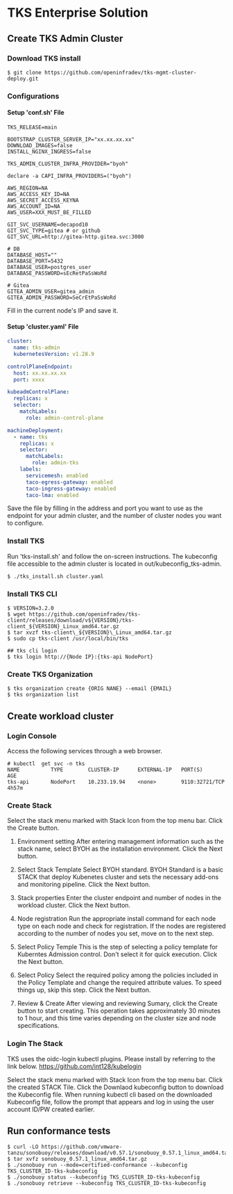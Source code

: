 # TKS Enterprise Solution

## Create TKS Admin Cluster

### Download TKS install

```shell
$ git clone https://github.com/openinfradev/tks-mgmt-cluster-deploy.git
```

### Configurations

#### Setup 'conf.sh' File

```shell
TKS_RELEASE=main

BOOTSTRAP_CLUSTER_SERVER_IP="xx.xx.xx.xx"
DOWNLOAD_IMAGES=false
INSTALL_NGINX_INGRESS=false

TKS_ADMIN_CLUSTER_INFRA_PROVIDER="byoh"

declare -a CAPI_INFRA_PROVIDERS=("byoh")

AWS_REGION=NA
AWS_ACCESS_KEY_ID=NA
AWS_SECRET_ACCESS_KEYNA
AWS_ACCOUNT_ID=NA
AWS_USER=XXX_MUST_BE_FILLED

GIT_SVC_USERNAME=decapod10
GIT_SVC_TYPE=gitea # or github
GIT_SVC_URL=http://gitea-http.gitea.svc:3000

# DB
DATABASE_HOST=""
DATABASE_PORT=5432
DATABASE_USER=postgres_user
DATABASE_PASSWORD=sEcRetPaSsWoRd

# Gitea
GITEA_ADMIN_USER=gitea_admin
GITEA_ADMIN_PASSWORD=SeCrEtPaSsWoRd
```

Fill in the current node's IP and save it.

#### Setup 'cluster.yaml' File

```yaml
cluster:
  name: tks-admin
  kubernetesVersion: v1.28.9

controlPlaneEndpoint:
  host: xx.xx.xx.xx
  port: xxxx

kubeadmControlPlane:
  replicas: x
  selector:
    matchLabels:
      role: admin-control-plane

machineDeployment:
  - name: tks
    replicas: x
    selector:
      matchLabels:
        role: admin-tks
    labels:
      servicemesh: enabled
      taco-egress-gateway: enabled
      taco-ingress-gateway: enabled
      taco-lma: enabled
```

Save the file by filling in the address and port you want to use as the endpoint for your admin cluster, and the number of cluster nodes you want to configure.

### Install TKS

Run 'tks-install.sh' and follow the on-screen instructions. The kubeconfig file accessible to the admin cluster is located in out/kubeconfig_tks-admin.

```shell
$ ./tks_install.sh cluster.yaml
```

### Install TKS CLI

```shell
$ VERSION=3.2.0
$ wget https://github.com/openinfradev/tks-client/releases/download/v${VERSION}/tks-client_${VERSION}_Linux_amd64.tar.gz
$ tar xvzf tks-client\_${VERSION}\_Linux_amd64.tar.gz
$ sudo cp tks-client /usr/local/bin/tks

## tks cli login
$ tks login http://{Node IP}:{tks-api NodePort}
```

### Create TKS Organization

```shell
$ tks organization create {ORIG NANE} --email {EMAIL}
$ tks organization list
```

## Create workload cluster

### Login Console

Access the following services through a web browser.

```shell
# kubectl  get svc -n tks
NAME          TYPE        CLUSTER-IP      EXTERNAL-IP   PORT(S)          AGE
tks-api       NodePort    10.233.19.94    <none>        9110:32721/TCP   4h57m
```

### Create Stack

Select the stack menu marked with Stack Icon from the top menu bar.
Click the Create button.

1. Environment setting
   After entering management information such as the stack name, select BYOH as the installation environment.
   Click the Next button.

2. Select Stack Template
   Select BYOH standard. BYOH Standard is a basic STACK that deploy Kubenetes cluster and sets the necessary add-ons and monitoring pipeline.
   Click the Next button.

3. Stack properties
   Enter the cluster endpoint and number of nodes in the workload cluster.
   Click the Next button.

4. Node registration
   Run the appropriate install command for each node type on each node and check for registration.
   If the nodes are registered according to the number of nodes you set, move on to the next step.

5. Select Policy Temple
   This is the step of selecting a policy template for Kuberntes Admission control. Don't select it for quick execution.
   Click the Next button.

6. Select Policy
   Select the required policy among the policies included in the Policy Template and change the required attribute values. To speed things up, skip this step.
   Click the Next button.

7. Review & Create
   After viewing and reviewing Sumary, click the Create button to start creating. This operation takes approximately 30 minutes to 1 hour, and this time varies depending on the cluster size and node specifications.

### Login The Stack

TKS uses the oidc-login kubectl plugins. Please install by referring to the link below.
https://github.com/int128/kubelogin

Select the stack menu marked with Stack Icon from the top menu bar.
Click the created STACK Tile.
Click the Downlaod kubeconfig button to download the Kubeconfig file.
When running kubectl cli based on the downloaded Kubeconfig file, follow the prompt that appears and log in using the user account ID/PW created earlier.

## Run conformance tests

```shell
$ curl -LO https://github.com/vmware-tanzu/sonobuoy/releases/download/v0.57.1/sonobuoy_0.57.1_linux_amd64.tar.gz
$ tar xvfz sonobuoy_0.57.1_linux_amd64.tar.gz
$ ./sonobuoy run --mode=certified-conformance --kubeconfig TKS_CLUSTER_ID-tks-kubeconfig
$ ./sonobuoy status --kubeconfig TKS_CLUSTER_ID-tks-kubeconfig
$ ./sonobuoy retrieve --kubeconfig TKS_CLUSTER_ID-tks-kubeconfig

```
